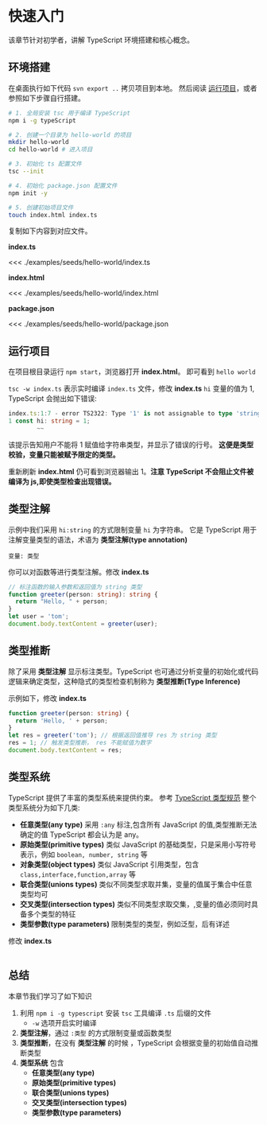 # 快速入门

该章节针对初学者，讲解 TypeScript 环境搭建和核心概念。

## 环境搭建
<!--TODO:  添加直接拷贝仓库的命令 -->
在桌面执行如下代码 `svn export ..` 拷贝项目到本地。
然后阅读 [运行项目](#运行项目)，或者参照如下步骤自行搭建。

```bash
# 1. 全局安装 tsc 用于编译 TypeScript
npm i -g typeScript

# 2. 创建一个目录为 hello-world 的项目
mkdir hello-world
cd hello-world # 进入项目

# 3. 初始化 ts 配置文件 
tsc --init

# 4. 初始化 package.json 配置文件
npm init -y

# 5. 创建初始项目文件
touch index.html index.ts
```

复制如下内容到对应文件。

**index.ts**
    
<<< ./examples/seeds/hello-world/index.ts

**index.html**

<<< ./examples/seeds/hello-world/index.html

**package.json**

<<< ./examples/seeds/hello-world/package.json

## 运行项目

在项目根目录运行 `npm start`，浏览器打开 **index.html**。
即可看到 `hello world`

`tsc -w index.ts` 表示实时编译 `index.ts` 文件，修改 **index.ts** `hi` 变量的值为 1, TypeScript 会抛出如下错误:

```ts
index.ts:1:7 - error TS2322: Type '1' is not assignable to type 'string'.
1 const hi: string = 1;
        ~~
```

该提示告知用户不能将 1 赋值给字符串类型，并显示了错误的行号。
**这便是类型校验，变量只能被赋予限定的类型。**

重新刷新 **index.html** 仍可看到浏览器输出 1。**注意 TypeScript 不会阻止文件被编译为 js,即使类型检查出现错误。**

## 类型注解
示例中我们采用 `hi:string` 的方式限制变量 `hi` 为字符串。
它是 TypeScript 用于注解变量类型的语法，术语为 **类型注解(type annotation)**

```
变量: 类型
```

你可以对函数等进行类型注解。修改 **index.ts** 

```ts
// 标注函数的输入参数和返回值为 string 类型
function greeter(person: string): string {
  return "Hello, " + person;
}
let user = 'tom';
document.body.textContent = greeter(user);
```

## 类型推断
除了采用 **类型注解** 显示标注类型。TypeScript 也可通过分析变量的初始化或代码逻辑来确定类型，这种隐式的类型检查机制称为 **类型推断(Type Inference)**

示例如下，修改 **index.ts**

```ts
function greeter(person: string) {
  return 'Hello, ' + person;
}
let res = greeter('tom'); // 根据返回值推导 res 为 string 类型
res = 1; // 触发类型推断， res 不能赋值为数字
document.body.textContent = res;
```

## 类型系统

TypeScript 提供了丰富的类型系统来提供约束。
参考 [TypeScript 类型规范](https://github.com/microsoft/TypeScript/blob/master/doc/spec.md#3-types) 整个类型系统分为如下几类:

* **任意类型(any type)** 采用 `:any` 标注,包含所有 JavaScript 的值,类型推断无法确定的值 TypeScript 都会认为是 any。
* **原始类型(primitive types)** 类似 JavaScript 的基础类型，只是采用小写符号表示，例如 `boolean, number, string` 等
* **对象类型(object types)** 类似 JavaScript 引用类型，包含 `class,interface,function,array` 等
* **联合类型(unions types)** 类似不同类型求取并集，变量的值属于集合中任意类型均可
* **交叉类型(intersection types)** 类似不同类型求取交集，,变量的值必须同时具备多个类型的特征
* **类型参数(type parameters)** 限制类型的类型，例如泛型，后有详述

<!-- TODO: 添加一个示例说明上述各类型 -->
修改 **index.ts** 

```ts

```

## 总结
本章节我们学习了如下知识

1. 利用 `npm i -g typescript` 安装 `tsc` 工具编译 `.ts` 后缀的文件
   * `-w` 选项开启实时编译
2. **类型注解**，通过 `:类型` 的方式限制变量或函数类型
3. **类型推断**，在没有 **类型注解** 的时候 ，TypeScript 会根据变量的初始值自动推断类型
4. **类型系统** 包含
   * **任意类型(any type)** 
   * **原始类型(primitive types)** 
   * **联合类型(unions types)** 
   * **交叉类型(intersection types)** 
   * **类型参数(type parameters)** 
